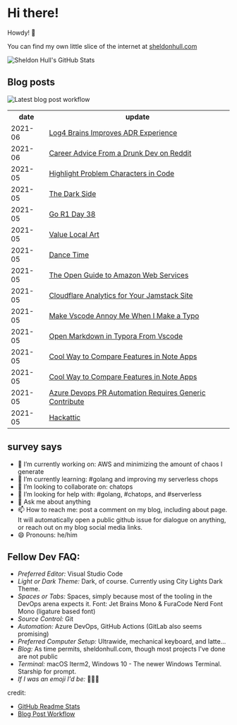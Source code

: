 # Hi there! 

Howdy! 👋 

You can find my own little slice of the internet at [sheldonhull.com](https://www.sheldonhull.com)

![Sheldon Hull's GitHub Stats](https://github-readme-stats.vercel.app/api?username=sheldonhull&theme=tokyonight&count_private=true&show_icons=true)

## Blog posts

![Latest blog post workflow](https://github.com/sheldonhull/sheldonhull/workflows/Latest%20blog%20post%20workflow/badge.svg)
<table style="width:100%">
  <tr>
    <th>date</th>
    <th>update</th>
  </tr>
<!-- BLOG-POST-LIST:START -->
<tr><td>2021-06</td><td><a href="https://www.sheldonhull.com/log4-brains-improves-adr-experience/">Log4 Brains Improves ADR Experience</a></td></tr>
<tr><td>2021-06</td><td><a href="https://www.sheldonhull.com/career-advice-from-a-drunk-dev-on-reddit/">Career Advice From a Drunk Dev on Reddit</a></td></tr>
<tr><td>2021-05</td><td><a href="https://www.sheldonhull.com/highlight-problem-characters-in-code/">Highlight Problem Characters in Code</a></td></tr>
<tr><td>2021-05</td><td><a href="https://www.sheldonhull.com/the-dark-side/">The Dark Side</a></td></tr>
<tr><td>2021-05</td><td><a href="https://www.sheldonhull.com/go-r1-day-38/">Go R1 Day 38</a></td></tr>
<tr><td>2021-05</td><td><a href="https://www.sheldonhull.com/value-local-art/">Value Local Art</a></td></tr>
<tr><td>2021-05</td><td><a href="https://www.sheldonhull.com/dance-time/">Dance Time</a></td></tr>
<tr><td>2021-05</td><td><a href="https://www.sheldonhull.com/the-open-guide-to-amazon-web-services/">The Open Guide to Amazon Web Services</a></td></tr>
<tr><td>2021-05</td><td><a href="https://www.sheldonhull.com/cloudflare-analytics-for-your-jamstack-site/">Cloudflare Analytics for Your Jamstack Site</a></td></tr>
<tr><td>2021-05</td><td><a href="https://www.sheldonhull.com/make-vscode-annoy-me-when-i-make-a-typo/">Make Vscode Annoy Me When I Make a Typo</a></td></tr>
<tr><td>2021-05</td><td><a href="https://www.sheldonhull.com/open-markdown-in-typora-from-vscode/">Open Markdown in Typora From Vscode</a></td></tr>
<tr><td>2021-05</td><td><a href="https://www.sheldonhull.com/cool-way-to-compare-features-in-note-apps/">Cool Way to Compare Features in Note Apps</a></td></tr>
<tr><td>2021-05</td><td><a href="https://dev.to/sheldonhull/cool-way-to-compare-features-in-note-apps-d0">Cool Way to Compare Features in Note Apps</a></td></tr>
<tr><td>2021-05</td><td><a href="https://www.sheldonhull.com/azure-devops-pr-automation-requires-generic-contribute/">Azure Devops PR Automation Requires Generic Contribute</a></td></tr>
<tr><td>2021-05</td><td><a href="https://www.sheldonhull.com/hackattic/">Hackattic</a></td></tr>

<!-- BLOG-POST-LIST:END -->
</table>

## survey says 

- 🔭  I’m currently working on: AWS and minimizing the amount of chaos I generate
- 🌱  I’m currently learning: #golang and improving my serverless chops
- 👯  I’m looking to collaborate on: chatops
- 🤔  I’m looking for help with: #golang, #chatops, and #serverless
- 💬  Ask me about anything
- 📫  How to reach me: post a comment on my blog, including about page. It will automatically open a public github issue for dialogue on anything, or reach out on my blog social media links.
- 😄  Pronouns: he/him


## Fellow Dev FAQ:

- _Preferred Editor:_ Visual Studio Code
- _Light or Dark Theme:_ Dark, of course. Currently using City Lights Dark Theme.
- _Spaces or Tabs:_ Spaces, simply because most of the tooling in the DevOps arena expects it. Font: Jet Brains Mono & FuraCode Nerd Font Mono (ligature based font)
- _Source Control:_ Git
- _Automation:_ Azure DevOps, GitHub Actions (GitLab also seems promising)
- _Preferred Computer Setup:_ Ultrawide, mechanical keyboard, and latte...
- _Blog:_ As time permits, sheldonhull.com, though most projects I've done are not public 
- _Terminal:_ macOS Iterm2, Windows 10 - The newer Windows Terminal. Starship for prompt.
- _If I was an emoji I'd be:_ 🌮🌮🌮


credit:
* [GitHub Readme Stats](https://github.com/anuraghazra/github-readme-stats)
* [Blog Post Workflow](https://github.com/gautamkrishnar/blog-post-workflow)
